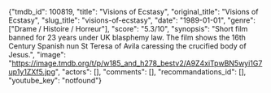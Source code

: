 {"tmdb_id": 100819, "title": "Visions of Ecstasy", "original_title": "Visions of Ecstasy", "slug_title": "visions-of-ecstasy", "date": "1989-01-01", "genre": ["Drame / Histoire / Horreur"], "score": "5.3/10", "synopsis": "Short film banned for 23 years under UK blasphemy law.  The film shows the 16th Century Spanish nun St Teresa of Avila caressing the crucified body of Jesus.", "image": "https://image.tmdb.org/t/p/w185_and_h278_bestv2/A9Z4xiTpwBN5wyi1G7up1y1ZXf5.jpg", "actors": [], "comments": [], "recommandations_id": [], "youtube_key": "notfound"}